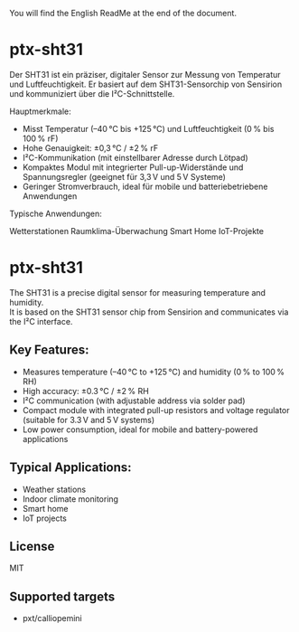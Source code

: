 You will find the English ReadMe at the end of the document.

# ptx-sht31

Der SHT31 ist ein präziser, digitaler Sensor zur Messung von Temperatur und Luftfeuchtigkeit. Er basiert auf dem SHT31-Sensorchip von Sensirion und kommuniziert über die I²C-Schnittstelle.

Hauptmerkmale:

 * Misst Temperatur (–40 °C bis +125 °C) und Luftfeuchtigkeit (0 % bis 100 % rF)
 *  Hohe Genauigkeit: ±0,3 °C / ±2 % rF
 *  I²C-Kommunikation (mit einstellbarer Adresse durch Lötpad)
 *  Kompaktes Modul mit integrierter Pull-up-Widerstände und Spannungsregler (geeignet für 3,3 V und 5 V Systeme)
 *  Geringer Stromverbrauch, ideal für mobile und batteriebetriebene Anwendungen

Typische Anwendungen:

Wetterstationen
Raumklima-Überwachung
Smart Home
IoT-Projekte


# ptx-sht31

The SHT31 is a precise digital sensor for measuring temperature and humidity.  
It is based on the SHT31 sensor chip from Sensirion and communicates via the I²C interface.

## Key Features:

* Measures temperature (–40 °C to +125 °C) and humidity (0 % to 100 % RH)  
* High accuracy: ±0.3 °C / ±2 % RH  
* I²C communication (with adjustable address via solder pad)  
* Compact module with integrated pull-up resistors and voltage regulator (suitable for 3.3 V and 5 V systems)  
* Low power consumption, ideal for mobile and battery-powered applications  

## Typical Applications:

* Weather stations  
* Indoor climate monitoring  
* Smart home  
* IoT projects  

## License

MIT

## Supported targets

* pxt/calliopemini
